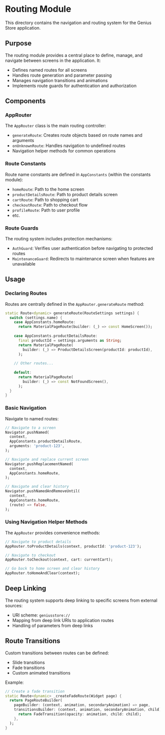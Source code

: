 # Routing Module

This directory contains the navigation and routing system for the Genius Store application.

## Purpose

The routing module provides a central place to define, manage, and navigate between screens in the application. It:

- Defines named routes for all screens
- Handles route generation and parameter passing
- Manages navigation transitions and animations
- Implements route guards for authentication and authorization

## Components

### AppRouter

The `AppRouter` class is the main routing controller:

- `generateRoute`: Creates route objects based on route names and arguments
- `onUnknownRoute`: Handles navigation to undefined routes
- Navigation helper methods for common operations

### Route Constants

Route name constants are defined in `AppConstants` (within the constants module):

- `homeRoute`: Path to the home screen
- `productDetailsRoute`: Path to product details screen
- `cartRoute`: Path to shopping cart
- `checkoutRoute`: Path to checkout flow
- `profileRoute`: Path to user profile
- etc.

### Route Guards

The routing system includes protection mechanisms:

- `AuthGuard`: Verifies user authentication before navigating to protected routes
- `MaintenanceGuard`: Redirects to maintenance screen when features are unavailable

## Usage

### Declaring Routes

Routes are centrally defined in the `AppRouter.generateRoute` method:

```dart
static Route<dynamic> generateRoute(RouteSettings settings) {
  switch (settings.name) {
    case AppConstants.homeRoute:
      return MaterialPageRoute(builder: (_) => const HomeScreen());
      
    case AppConstants.productDetailsRoute:
      final productId = settings.arguments as String;
      return MaterialPageRoute(
        builder: (_) => ProductDetailsScreen(productId: productId),
      );
      
    // Other routes...
      
    default:
      return MaterialPageRoute(
        builder: (_) => const NotFoundScreen(),
      );
  }
}
```

### Basic Navigation

Navigate to named routes:

```dart
// Navigate to a screen
Navigator.pushNamed(
  context, 
  AppConstants.productDetailsRoute,
  arguments: 'product-123',
);

// Navigate and replace current screen
Navigator.pushReplacementNamed(
  context,
  AppConstants.homeRoute,
);

// Navigate and clear history
Navigator.pushNamedAndRemoveUntil(
  context,
  AppConstants.homeRoute,
  (route) => false,
);
```

### Using Navigation Helper Methods

The `AppRouter` provides convenience methods:

```dart
// Navigate to product details
AppRouter.toProductDetails(context, productId: 'product-123');

// Navigate to checkout
AppRouter.toCheckout(context, cart: currentCart);

// Go back to home screen and clear history
AppRouter.toHomeAndClear(context);
```

## Deep Linking

The routing system supports deep linking to specific screens from external sources:

- URI scheme: `geniusstore://`
- Mapping from deep link URIs to application routes
- Handling of parameters from deep links

## Route Transitions

Custom transitions between routes can be defined:

- Slide transitions
- Fade transitions
- Custom animated transitions

Example:

```dart
// Create a fade transition
static Route<dynamic> _createFadeRoute(Widget page) {
  return PageRouteBuilder(
    pageBuilder: (context, animation, secondaryAnimation) => page,
    transitionsBuilder: (context, animation, secondaryAnimation, child) {
      return FadeTransition(opacity: animation, child: child);
    },
  );
}
```
